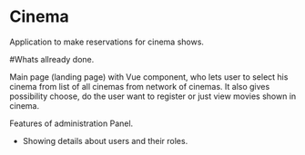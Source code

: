 # Cinema

Application to make reservations for cinema shows.

#Whats allready done.

Main page (landing page) with Vue component, who lets user to select his cinema from list of all cinemas from network of cinemas. It also gives possibility choose, do the user want to register or just view movies shown in cinema.

Features of administration Panel.  
- Showing details about users and their roles.
